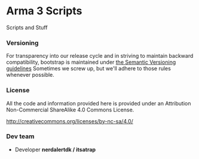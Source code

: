 # Arma 3 Scripts

Scripts and Stuff

### Versioning
For transparency into our release cycle and in striving to maintain backward compatibility, bootstrap is maintained under [the Semantic Versioning guidelines](http://semver.org/)
Sometimes we screw up, but we'll adhere to those rules whenever possible.

### License
All the code and information provided here is provided under an Attribution Non-Commercial ShareAlike 4.0 Commons License.

http://creativecommons.org/licenses/by-nc-sa/4.0/

### Dev team
- Developer **nerdalertdk / itsatrap**

